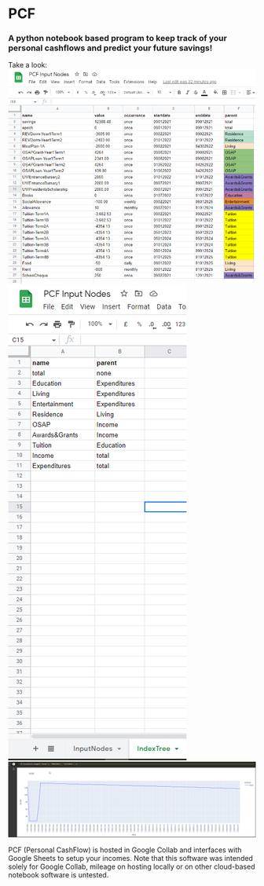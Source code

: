 # PCF
### A python notebook based program to keep track of your personal cashflows and predict your future savings!

Take a look:
![Example of a spreadsheet being used as input][examplesheet] ![Example of the inputree][exampletree] 
![Example of analysing sources of income and expenses in PCF][exampleuse]

PCF (Personal CashFlow) is hosted in Google Collab and interfaces with Google Sheets to setup your incomes. Note that this software was intended solely for Google Collab, mileage on hosting locally or on other cloud-based notebook software is untested. 

[exampletree]: Media/IndexTree.PNG
[exampleuse]: Media/ExampleUse.gif
[examplesheet]: Media/InputNodes.PNG
